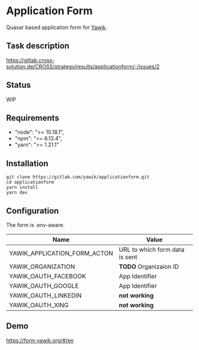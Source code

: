 # Application Form

Quasar based application form for [Yawik](https://yawik.org).

## Task description

https://gitlab.cross-solution.de/CROSS/strategy/results/applicationform/-/issues/2

## Status

WIP

## Requirements

* "node": ">= 10.18.1",
* "npm": ">= 6.13.4",
* "yarn": ">= 1.21.1"

## Installation

```
git clone https://gitlab.com/yawik/applicationform.git
cd applicationform
yarn install
yarn dev
```

## Configuration

The form is .env-aware. 

| Name                         | Value                               | 
|------------------------------|-------------------------------------|
| YAWIK_APPLICATION_FORM_ACTON | URL to which form data is sent      |
| YAWIK_ORGANIZATION           | **TODO** Organizaion ID             |
| YAWIK_OAUTH_FACEBOOK         | App Identifier                      |
| YAWIK_OAUTH_GOOGLE           | App Identifier                      |
| YAWIK_OAUTH_LINKEDIN         | **not working**                     |
| YAWIK_OAUTH_XING             | **not working**                     |


## Demo

https://form.yawik.org/#/en